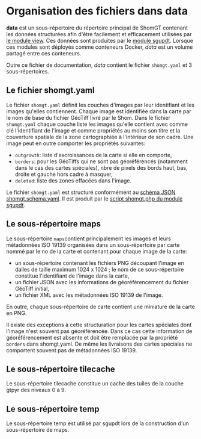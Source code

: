 # Organisation des fichiers dans data
**data** est un sous-répertoire du répertoire principal de ShomGT contenant les données
structurées afin d'être facilement et efficacement utilisées par [le module view](../view).
Ces données sont produites par le [module sgupdt](../sgupdt).
Lorsque ces modules sont déployés comme conteneurs Docker, *data* est un volume partagé entre ces conteneurs.

Outre ce fichier de documentation, *data* contient le fichier `shomgt.yaml` et 3 sous-répertoires.

## Le fichier shomgt.yaml
Le fichier `shomgt.yaml` définit les couches d'images par leur identifiant et les images qu'elles contiennent.
Chaque image est identifiée dans la carte par le nom de base du fichier GéoTiff livré par le Shom.
Dans le fichier `shomgt.yaml` chaque couche liste les images qu'elle contient avec comme clé l'identifiant de l'image
et comme propriétés au moins son titre et la couverture spatiale de la zone cartographiée à l'intérieur de son cadre.
Une image peut en outre comporter les propriétés suivantes:

- `outgrowth`: liste d'excroissances de la carte si elle en comporte,
- `borders`: pour les GéoTiffs qui ne sont pas géoréférencés (notamment dans le cas des cartes spéciales),
  nbre de pixels des bords haut, bas, droite et gauche hors cadre à masquer,
- `deleted`: liste des zones effacées dans l'image.

Le fichier `shomgt.yaml` est structuré conformément au [schéma JSON shomgt.schema.yaml](../sgupdt/shomgt.schema.yaml).
Il est produit
par le [script shomgt.php du module sgupdt](../sgupdt#shomgtphp---g%C3%A9n%C3%A8re-le-fichier-shomgtyaml).

## Le sous-répertoire maps
Le sous-répertoire `maps`contient principalement les images et leurs métadonnées ISO 19139 organisées 
dans un sous-répertoire par carte  nommé par le no de la carte
et contenant pour chaque image de la carte:

- un sous-répertoire contenant les fichiers PNG découpant l'image en dalles de taille maximum 1024 x 1024 ;
  le nom de ce sous-répertoire constitue l'identifiant de l'image dans la carte,
- un fichier JSON avec les informations de géoréférencement du fichier GéoTiff initial,
- un fichier XML avec les métadonnées ISO 19139 de l'image.

En outre, chaque sous-répertoire de carte contient une miniature de la carte en PNG.

Il existe des exceptions à cette structuration pour les cartes spéciales dont l'image n'est souvent pas géoréférencée.
Dans ce cas cette information de géoréférencement est absente et doit être remplacée par la propriété `borders` dans shomgt.yaml.
De même les livraisons des cartes spéciales ne comportent souvent pas de métadonnées ISO 19139.

## Le sous-répertoire tilecache
Le sous-répertoire tilecache constitue un cache des tuiles de la couche gtpyr des niveaux 0 à 9.

## Le sous-répertoire temp
Le sous-répertoire temp est utilisé par sgupdt lors de la construction d'un sous-répertoire de maps.
